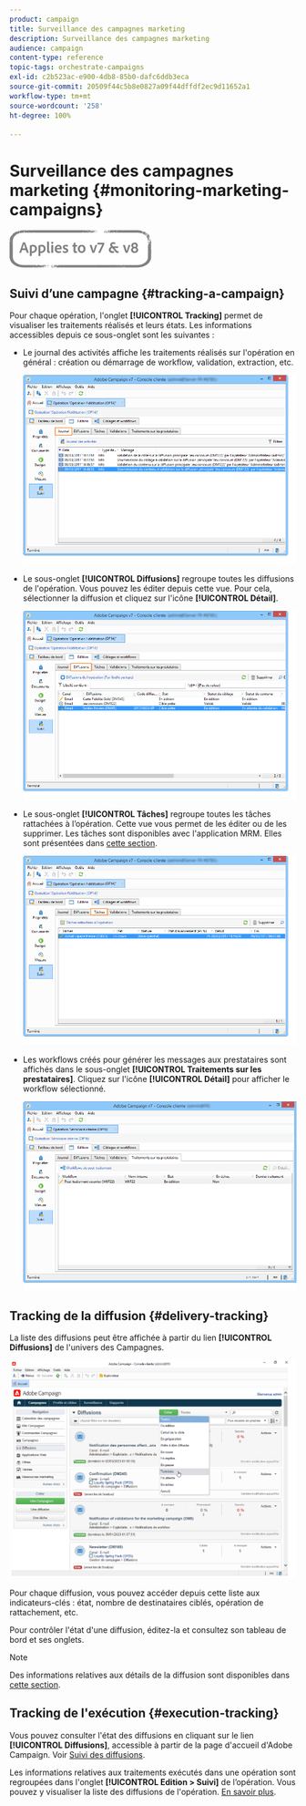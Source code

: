```yaml
---
product: campaign
title: Surveillance des campagnes marketing
description: Surveillance des campagnes marketing
audience: campaign
content-type: reference
topic-tags: orchestrate-campaigns
exl-id: c2b523ac-e900-4db8-85b0-dafc6ddb3eca
source-git-commit: 20509f44c5b8e0827a09f44dffdf2ec9d11652a1
workflow-type: tm+mt
source-wordcount: '258'
ht-degree: 100%

---
```


# Surveillance des campagnes marketing {#monitoring-marketing-campaigns}

![](../../assets/common.svg)

## Suivi d’une campagne {#tracking-a-campaign}

Pour chaque opération, l&#39;onglet **[!UICONTROL Tracking]** permet de visualiser les traitements réalisés et leurs états. Les informations accessibles depuis ce sous-onglet sont les suivantes :

* Le journal des activités affiche les traitements réalisés sur l&#39;opération en général : création ou démarrage de workflow, validation, extraction, etc.

   ![](assets/s_ncs_user_op_edit_exe_tab_a.png)

* Le sous-onglet **[!UICONTROL Diffusions]** regroupe toutes les diffusions de l&#39;opération. Vous pouvez les éditer depuis cette vue. Pour cela, sélectionner la diffusion et cliquez sur l&#39;icône **[!UICONTROL Détail]**.

   ![](assets/s_ncs_user_op_edit_exe_tab_b.png)

* Le sous-onglet **[!UICONTROL Tâches]** regroupe toutes les tâches rattachées à l’opération. Cette vue vous permet de les éditer ou de les supprimer. Les tâches sont disponibles avec l&#39;application MRM. Elles sont présentées dans [cette section](../../mrm/using/creating-and-managing-tasks.md).

   ![](assets/s_ncs_user_op_edit_exe_tab_e.png)

* Les workflows créés pour générer les messages aux prestataires sont affichés dans le sous-onglet **[!UICONTROL Traitements sur les prestataires]**. Cliquez sur l&#39;icône **[!UICONTROL Détail]** pour afficher le workflow sélectionné.

   ![](assets/s_ncs_user_op_edit_exe_tab_d.png)

## Tracking de la diffusion {#delivery-tracking}

La liste des diffusions peut être affichée à partir du lien **[!UICONTROL Diffusions]** de l&#39;univers des Campagnes.

![](assets/s_ncs_user_op_del_state_from_homepage.png)

Pour chaque diffusion, vous pouvez accéder depuis cette liste aux indicateurs-clés : état, nombre de destinataires ciblés, opération de rattachement, etc.

Pour contrôler l&#39;état d&#39;une diffusion, éditez-la et consultez son tableau de bord et ses onglets.

>[!NOTE]
>
>Des informations relatives aux détails de la diffusion sont disponibles dans [cette section](../../delivery/using/about-message-tracking.md).

## Tracking de l&#39;exécution {#execution-tracking}

Vous pouvez consulter l&#39;état des diffusions en cliquant sur le lien **[!UICONTROL Diffusions]**, accessible à partir de la page d&#39;accueil d&#39;Adobe Campaign. Voir [Suivi des diffusions](#delivery-tracking).

Les informations relatives aux traitements exécutés dans une opération sont regroupées dans l&#39;onglet **[!UICONTROL Edition > Suivi]** de l’opération. Vous pouvez y visualiser la liste des diffusions de l&#39;opération. [En savoir plus](#tracking-a-campaign).
